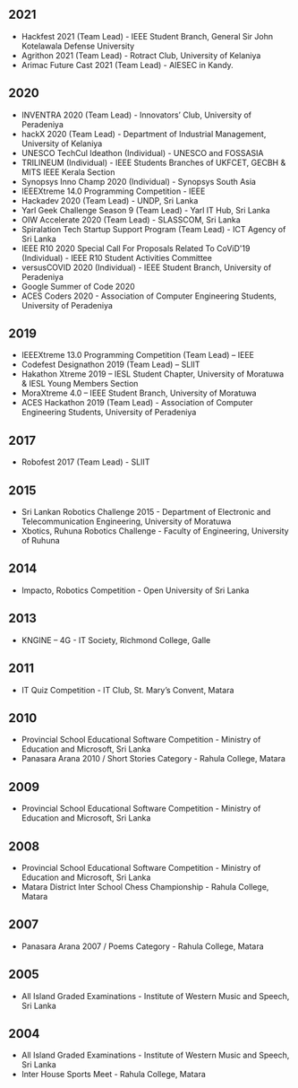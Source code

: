 ## 2021
- Hackfest 2021 (Team Lead) - IEEE Student Branch, General Sir John Kotelawala Defense University
- Agrithon 2021 (Team Lead) - Rotract Club, University of Kelaniya
- Arimac Future Cast 2021 (Team Lead) - AIESEC in Kandy.

## 2020
- INVENTRA 2020 (Team Lead) - Innovators’ Club, University of Peradeniya
- hackX 2020 (Team Lead) - Department of Industrial Management, University of Kelaniya
- UNESCO TechCul Ideathon (Individual) - UNESCO and FOSSASIA
- TRILINEUM (Individual) - IEEE Students Branches of UKFCET, GECBH & MITS IEEE Kerala Section
- Synopsys Inno Champ 2020 (Individual) - Synopsys South Asia
- IEEEXtreme 14.0 Programming Competition - IEEE
- Hackadev 2020 (Team Lead) - UNDP, Sri Lanka
- Yarl Geek Challenge Season 9 (Team Lead) - Yarl IT Hub, Sri Lanka
- OIW Accelerate 2020 (Team Lead) - SLASSCOM, Sri Lanka
- Spiralation Tech Startup Support Program (Team Lead) - ICT Agency of Sri Lanka
- IEEE R10 2020 Special Call For Proposals Related To CoViD'19 (Individual) - IEEE R10 Student Activities
Committee
- versusCOVID 2020 (Individual) - IEEE Student Branch, University of Peradeniya
- Google Summer of Code 2020
- ACES Coders 2020 - Association of Computer Engineering Students, University of Peradeniya

## 2019

- IEEEXtreme 13.0 Programming Competition (Team Lead) – IEEE
- Codefest Designathon 2019 (Team Lead) – SLIIT
- Hakathon Xtreme 2019 – IESL Student Chapter, University of Moratuwa & IESL Young Members
Section
- MoraXtreme 4.0 – IEEE Student Branch, University of Moratuwa
- ACES Hackathon 2019 (Team Lead) - Association of Computer Engineering Students, University of
Peradeniya

## 2017

- Robofest 2017 (Team Lead) - SLIIT

## 2015

- Sri Lankan Robotics Challenge 2015 - Department of Electronic and Telecommunication Engineering,
University of Moratuwa
- Xbotics, Ruhuna Robotics Challenge - Faculty of Engineering, University of Ruhuna

## 2014
- Impacto, Robotics Competition - Open University of Sri Lanka


## 2013
- KNGINE – 4G - IT Society, Richmond College, Galle

## 2011
- IT Quiz Competition - IT Club, St. Mary’s Convent, Matara

## 2010

- Provincial School Educational Software Competition - Ministry of Education and Microsoft,
Sri Lanka
- Panasara Arana 2010 / Short Stories Category - Rahula College, Matara

## 2009
- Provincial School Educational Software Competition - Ministry of Education and Microsoft, Sri Lanka

## 2008
- Provincial School Educational Software Competition - Ministry of Education and Microsoft,
Sri Lanka
- Matara District Inter School Chess Championship - Rahula College, Matara

## 2007
- Panasara Arana 2007 / Poems Category - Rahula College, Matara

## 2005
- All Island Graded Examinations - Institute of Western Music and Speech, Sri Lanka

## 2004
- All Island Graded Examinations - Institute of Western Music and Speech, Sri Lanka
- Inter House Sports Meet - Rahula College, Matara

